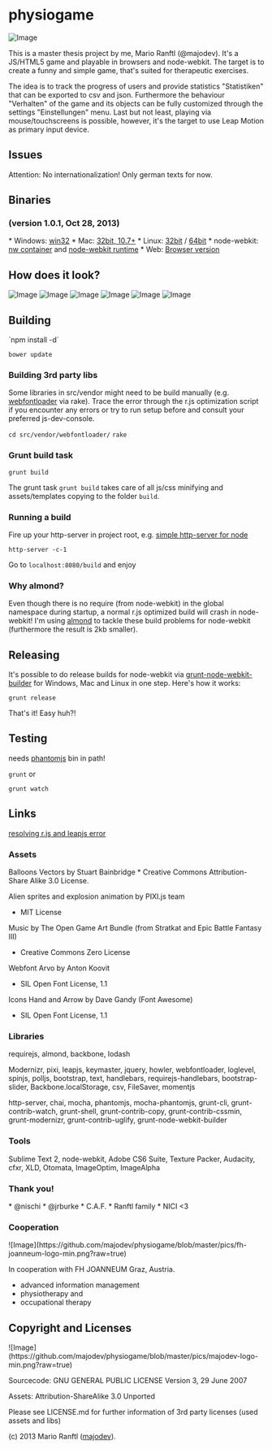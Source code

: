 <h1>physiogame</h1>

![Image](https://github.com/majodev/physiogame/blob/master/pics/physiogame_logo-min.png?raw=true)

This is a master thesis project by me, Mario Ranftl (@majodev). It's a JS/HTML5 game and playable in browsers and node-webkit. The target is to create a funny and simple game, that's suited for therapeutic exercises. 

The idea is to track the progress of users and provide statistics "Statistiken" that can be exported to csv and json. Furthermore the behaviour "Verhalten" of the game and its objects can be fully customized through the settings "Einstellungen" menu. Last but not least, playing via mouse/touchscreens is possible, however, it's the target to use Leap Motion as primary input device.

<h2>Issues</h2>
Attention: No internationalization! Only german texts for now.

<h2>Binaries</h2>
<h3>(version 1.0.1, Oct 28, 2013)</h3>
* Windows: <a href="http://majodev.com/physiogame/physiogame_win.zip">win32</a>
* Mac: <a href="http://majodev.com/physiogame/physiogame_mac.zip">32bit, 10.7+</a>
* Linux: <a href="http://majodev.com/physiogame/physiogame_linux32.zip">32bit</a> / <a href="http://majodev.com/physiogame/physiogame_linux64.zip">64bit</a>
* node-webkit: <a href="http://majodev.com/physiogame/physiogame.nw">nw container</a> and <a href="https://github.com/rogerwang/node-webkit">node-webkit runtime</a>
* Web: <a href="http://majodev.com/physiogame/web">Browser version</a>

<h2>How does it look?</h2>

![Image](https://github.com/majodev/physiogame/blob/master/pics/main.png?raw=true)
![Image](https://github.com/majodev/physiogame/blob/master/pics/round.png?raw=true)
![Image](https://github.com/majodev/physiogame/blob/master/pics/win.png?raw=true)
![Image](https://github.com/majodev/physiogame/blob/master/pics/credits.png?raw=true)
![Image](https://github.com/majodev/physiogame/blob/master/pics/options.png?raw=true)
![Image](https://github.com/majodev/physiogame/blob/master/pics/stats.png?raw=true)

<h2>Building</h2>
`npm install -d`

`bower update`

<h3>Building 3rd party libs</h3>

Some libraries in src/vendor might need to be build manually (e.g. <a href="https://github.com/typekit/webfontloader">webfontloader</a> via rake). Trace the error through the r.js optimization script if you encounter any errors or try to run setup before and consult your preferred js-dev-console.

`cd src/vendor/webfontloader/`
`rake`

<h3>Grunt build task</h3>

`grunt build`

The grunt task `grunt build` takes care of all js/css minifying and assets/templates copying to the folder `build`. 

<h3>Running a build</h3>

Fire up your http-server in project root, e.g. <a href="https://npmjs.org/package/http-server">simple http-server for node</a>

`http-server -c-1`

Go to `localhost:8080/build` and enjoy

<h3>Why almond?</h3>
Even though there is no require (from node-webkit) in the global namespace during startup, a normal r.js optimized build will crash in node-webkit! I'm using <a href="https://github.com/jrburke/almond">almond</a> to tackle these build problems for node-webkit (furthermore the result is 2kb smaller). 

<h2>Releasing</h2>
It's possible to do release builds for node-webkit via <a href="https://github.com/mllrsohn/grunt-node-webkit-builder">grunt-node-webkit-builder</a> for Windows, Mac and Linux in one step. Here's how it works:

`grunt release`

That's it! Easy huh?!

<h2>Testing</h2>
needs <a href="http://phantomjs.org/">phantomjs</a> bin in path!

`grunt` or 

`grunt watch`

<h2>Links</h2>
<a href="https://github.com/majodev/leap-requirejs-optimization-error">resolving r.js and leapjs error</a>

<h3>Assets</h3>
Balloons Vectors by Stuart Bainbridge
* Creative Commons Attribution-Share Alike 3.0 License.

Alien sprites and explosion animation by PIXI.js team
* MIT License

Music by The Open Game Art Bundle (from Stratkat and Epic Battle Fantasy III)
* Creative Commons Zero License

Webfont Arvo by Anton Koovit
* SIL Open Font License, 1.1

Icons Hand and Arrow by Dave Gandy (Font Awesome)
* SIL Open Font License, 1.1


<h3>Libraries</h3>
requirejs, almond, backbone, lodash

Modernizr, pixi, leapjs, keymaster, jquery, howler, webfontloader, loglevel, spinjs, polljs, bootstrap, text, handlebars, requirejs-handlebars, bootstrap-slider, Backbone.localStorage, csv, FileSaver, momentjs

http-server, chai, mocha, phantomjs, mocha-phantomjs, grunt-cli, grunt-contrib-watch, grunt-shell, grunt-contrib-copy, grunt-contrib-cssmin, grunt-modernizr, grunt-contrib-uglify, grunt-node-webkit-builder


<h3>Tools</h3>
Sublime Text 2, node-webkit, Adobe CS6 Suite, Texture Packer, Audacity, cfxr, XLD, Otomata, ImageOptim, ImageAlpha


<h3>Thank you!</h3>
* @nischi
* @jrburke
* C.A.F.
* Ranftl family
* NICI <3


<h3>Cooperation</h3>
![Image](https://github.com/majodev/physiogame/blob/master/pics/fh-joanneum-logo-min.png?raw=true)

In cooperation with FH JOANNEUM Graz, Austria.
* advanced information management
* physiotherapy and 
* occupational therapy



<h2>Copyright and Licenses</h2>
![Image](https://github.com/majodev/physiogame/blob/master/pics/majodev-logo-min.png?raw=true)

Sourcecode: GNU GENERAL PUBLIC LICENSE Version 3, 29 June 2007

Assets: Attribution-ShareAlike 3.0 Unported

Please see LICENSE.md for further information of 3rd party licenses (used assets and libs)

(c) 2013 Mario Ranftl (<a href="http://www.majodev.com">majodev</a>).